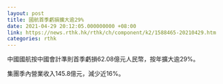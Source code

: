 ```yaml
---
layout: post
title: 國航首季虧損擴大逾29%
date: 2021-04-29 20:12:05.000000000 +08:00
link: https://news.rthk.hk/rthk/ch/component/k2/1588465-20210429.htm
categories: rthk
---
```


中國國航按中國會計準則首季虧損62.08億元人民幣，按年擴大逾29%。

集團季內營業收入145.8億元，減少近16%。
